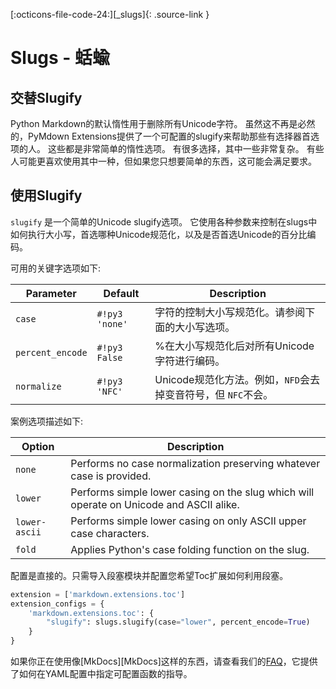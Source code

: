 [:octicons-file-code-24:][_slugs]{: .source-link }

# Slugs - 蛞蝓

## 交替Slugify

Python Markdown的默认惰性用于删除所有Unicode字符。
虽然这不再是必然的，PyMdown Extensions提供了一个可配置的slugify来帮助那些有选择器首选项的人。
这些都是非常简单的惰性选项。
有很多选择，其中一些非常复杂。
有些人可能更喜欢使用其中一种，但如果您只想要简单的东西，这可能会满足要求。

## 使用Slugify

`slugify` 是一个简单的Unicode slugify选项。
它使用各种参数来控制在slugs中如何执行大小写，首选哪种Unicode规范化，以及是否首选Unicode的百分比编码。

可用的关键字选项如下:

| Parameter        | Default        | Description                                                  |
| ---------------- | -------------- | ------------------------------------------------------------ |
| `case`           | `#!py3 'none'` | 字符的控制大小写规范化。请参阅下面的大小写选项。             |
| `percent_encode` | `#!py3 False`  | %在大小写规范化后对所有Unicode字符进行编码。                 |
| `normalize`      | `#!py3 'NFC'`  | Unicode规范化方法。例如，`NFD`会去掉变音符号，但 `NFC`不会。 |

案例选项描述如下:

| Option        | Description                                                                             |
| ------------- | --------------------------------------------------------------------------------------- |
| `none`        | Performs no case normalization preserving whatever case is provided.                    |
| `lower`       | Performs simple lower casing on the slug which will operate on Unicode and ASCII alike. |
| `lower-ascii` | Performs simple lower casing on only ASCII upper case characters.                       |
| `fold`        | Applies Python's case folding function on the slug.                                     |

配置是直接的。只需导入段塞模块并配置您希望Toc扩展如何利用段塞。

```py
extension = ['markdown.extensions.toc']
extension_configs = {
    'markdown.extensions.toc': {
        "slugify": slugs.slugify(case="lower", percent_encode=True)
    }
}
```

如果你正在使用像[MkDocs][MkDocs]这样的东西，请查看我们的[FAQ](../faq.md#function-references-in-yaml)，它提供了如何在YAML配置中指定可配置函数的指导。
